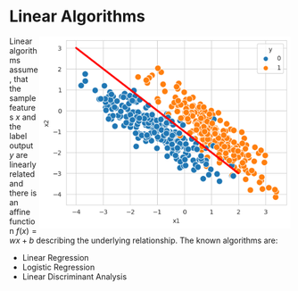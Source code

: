 # Linear Algorithms

<img src='linear-data.png' align='right' width=450/>

Linear algorithms assume, that the sample features $x$ and the label output $y$ are linearly related and there is an affine function $f(x)=wx + b$ describing the underlying relationship. The known algorithms are:

- Linear Regression
- Logistic Regression
- Linear Discriminant Analysis
